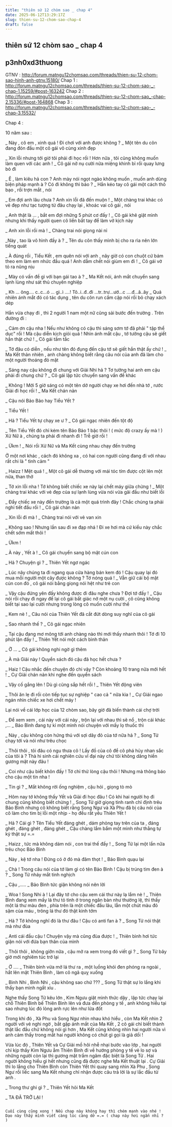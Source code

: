 ```yaml
---
title: "thiên sứ 12 chòm sao _ chap 4"
date: 2025-06-12T13:29:17Z
slug: thien-su-12-chom-sao-chap-4
draft: false
---
```


## thiên sứ 12 chòm sao _ chap 4

## p3nh0xd3thuong

GTNV : http://forum.matngu12chomsao.com/threads/thien-su-12-chom-sao-hinh-anh-gtnv.15180/
Chap 1 : http://forum.matngu12chomsao.com/threads/thien-su-12-chom-sao-_-chap-1.15259/#post-163242
Chap 2 : http://forum.matngu12chomsao.com/threads/thien-su-12-chom-sao_-chap-2.15336/#post-164868
Chap 3 : http://forum.matngu12chomsao.com/threads/thien-su-12-chom-sao-_-chap-3.15532/
 
Chap 4 : 
 
10 năm sau : 
 
_ Này , cô em , xinh quá ! Đi chơi với anh được không  ? _  Một tên du côn đang đón đầu một cô gái vô cùng xinh đẹp 
 
_ Xin lỗi nhưng tới giờ tôi phải đi học rồi ! Hơn nữa , tôi cũng không muốn làm quen với các anh ! _ Cô gái nở nụ cười nửa miệng khinh bỉ rồi quay lưng bỏ đi 
 
_ Ê , làm kiêu hả con ? Anh mày nói ngọt ngào không muốn , muốn anh dùng biện pháp mạnh à ? Có đi không thì bảo ? _ Hắn kéo tay cô gái một cách thô bạo , rồi trợn mắt , nói 
 
_ Em đợi anh lâu chưa ? Anh xin lỗi đã đến muộn ! _ Một chàng trai khác có vẻ đẹp như tạc tượng từ đâu chạy lại , khoác vai cô gái , nói 
 
_ Anh thật là ... , bắt em đợi những 5 phút cơ đấy ! _ Cô gái khẽ giật mình nhưng khi thấy người quen cô liền bắt tay để làm vở kịch này 
 
_ Anh xin lỗi rồi mà ! _ Chàng trai nói giọng nài nỉ 
 
_Này , tao là vô hình đấy à ? _ Tên du côn thấy mình bị cho ra rìa nên lớn tiếng quát 
 
_ À đúng rồi , Tiểu Kết , em quên nói với anh , nãy giờ có con chuột cứ bám theo em làm em nhức đầu  quá ! Anh dẫm chết nói giùm em đi ! _ Cô gái vờ tỏ ra nũng nịu 
 
_ Mày có vấn đề gì với bạn gái tao à ? _ Ma Kết nói, ánh mắt chuyển sang lạnh lùng như sát thủ chuyên nghiệp 
 
 _ Kh ... ông.... c..c...ó ... gì..ì ....! Tô..i..đ..đi ...tr..trư...ướ...c ....đ...â..ây _ Quả nhiên ánh mắt đó có tác dụng , tên du côn run cầm cập nói rồi bỏ chạy xách dép 
 
Hắn vừa chạy đi , thì 2 người 1 nam một nữ cũng sải bước đến trường . Trên đường đi :
 
_ Cảm ơn cậu nha ! Nếu như không có cậu thì sáng sơm tớ đã phải " tập thể dục" rồi !  Mà cậu diễn kịch giỏi quá ! Nhìn ánh mắt cậu , tớ tưởng cậu sẽ giết hắn thật chứ ! _ Cô gái tấm tắc 
 
_ Tớ đâu có diễn , nếu như tên đó đụng đến cậu tớ sẽ giết hắn thật ấy chứ ! _ Ma Kết thản nhiên , anh chàng không biết rằng câu nói  của anh đã làm cho một người thoáng đỏ mặt 
 
_ Sáng nay cậu không đi chung với Giải Nhi hả ? Tơ tưởng hai anh em cậu phải đi chung chứ ? _ Cô gái lập tức chuyển sang vấn đề khác 
 
_ Không ! Mới 5 giờ sáng có một tên dở người chạy xe hơi đến nhà tớ , rước Giải đi học rồi ! _ Ma Kết chán nản 
 
_ Cậu nói Bảo Bảo hay Tiểu Yết ?
 
_ Tiểu Yết ! 
 
_ Hả ? Tiểu Yết tự chạy xe ư  ? _ Cô gái ngạc nhiên đến tột độ 
 
_ Tên Tiểu Yết đó chỉ kém tên Bảo Bảo 1 bậc thôi ! ( mức độ crazy ấy mà ! ) Xử Nữ à  , chúng ta phải đi nhanh đi  ! Trễ giờ rồi ! 
 
 _ Ừkm ! _ Nói rồi Xử Nữ và Ma Kết cùng nhau chạy đến trường  
 
Ở một nơi khác , cách đó không xa , có hai con người cũng đang đi với nhau rất chi là " tình cảm " 
 
_ Haizz ! Mệt quá ! _ Một cô gái dễ thương với mái tóc tím được cột lên một nửa, than thở 
 
_ Tớ xin lỗi nha ! Tớ không biết chiếc xe này lại chết máy giữa chừng ! _ Một chàng trai  khác với vẻ đẹp của sự lạnh lùng vừa nói vừa gãi đầu như biết lỗi
 
_ Đẩy chiếc xe này đến trường là cả một quá trình đây ! Chắc chúng ta phải nghỉ tiết đầu rồi ! _ Cô gái chán nản 
 
_ Xin lỗi đi mà ! _ Chàng trai nói với vẻ van xin 
 
_ Không sao ! Nhưng lần sau đi xe đạp nhá ! Đi xe hơi mà  cứ kiểu này chắc chết sớm mất thôi ! 
 
_ Ừkm ! 
 
_ À này , Yết à ! _ Cô gái chuyển sang bộ mặt cún con 
 
_ Hả ? Chuyện gì ? _ Thiên Yết ngơ ngác 
 
_ Lúc nãy chúng ta đi ngang qua cửa hàng bán kem đó ! Cậu quay lại đó mua mỗi người một cây được không ? Tớ nóng quá ! _ Vẫn giữ cái bộ mặt cún con đó , cô gái nói bằng giọng nói hệt như trẻ con 
 
_ Vậy cậu đứng yên đấy không được đi đâu nghe chưa ? Đợi tớ đấy !  _ Cậu nói rồi chạy đi ngay để lại cô gái bất giác nở một nụ cười , cô cũng không biết tại sao lại cười nhưng trong lòng cô muốn cười như thế
 
_ Kem nè ! _ Câu nói của Thiên Yết đã cắt đứt dòng suy nghĩ của cô gái 
 
_ Sao nhanh thế ? _ Cô gái ngạc nhiên 
 
_ Tại cậu đang mơ mông tới anh chàng nào thì mới thấy nhanh thôi ! Tớ đi 10 phút lận đấy ! _ Thiên Yết nói một cách bình thản 
 
_ Ờ ... _ Cô gái không nghi ngờ gì thêm
 
_ À mà Giải này ! Quyển sách đó cậu đã học hết chưa ? 
 
_ Haiz ! Cậu nhắc đến chuyện đó chi vậy ? Còn khoảng 10 trang nữa mới hết ! _ Cự Giải chán nản khi nghe đến quyển sách 
 
_ Vậy cố gắng lên ! Dù gì cũng sắp hết rồi ! _ Thiên Yết động viên 
 
_ Thôi ăn lẹ đi rồi còn tiếp tục sự nghiệp " cao cả " nữa kìa ! _ Cự Giải ngao ngán nhìn chiếc xe hơi chết máy ! 
 
Lại nói về cái lớp học của 12 chòm sao, bây giờ đã biến thành cái chợ trời 
 
_ Để xem xem , cái này với cái này , trộn lại với nhau thì sẽ nổ , trộn cái khác ,... _ Bảo Bình đang tự kỉ một mình nói chuyện với mấy lọ thuốc thì 
 
_ Này , cậu không còn hứng thú với sợi dây đỏ của tớ nữa hả ? _ Song Tử chạy tới và nói như trêu chọc
 
_ Thôi thôi , tôi đâu có ngu thưa cô ! Lấy đồ của cô để cô phá hủy nhan sắc của tôi à ? Thà hi sinh cái nghiên cứu vĩ đại này chứ tôi không dâng hiến gương mặt này đâu ! 
 
_ Coi như cậu biết khôn đấy ! Tớ chỉ thử lòng cậu thôi ! Nhưng mà thông báo cho cậu một tin nha ! 
 
_ Tin gì ? _ Mắt không rời ống nghiệm , cậu hỏi , giọng tò mò 
 
_ Hôm nay tớ không thấy Yết và Giải đi học đâu ! Có khi hai người họ đi chung cũng không biết chừng ! _ Song Tử giở giọng tinh ranh chỉ định trêu Bảo Bình nhưng cô không biết rằng Song Ngư và Xà Phu đã bị câu nói của cô làm cho tim bị lỗi một nhịp - họ đều rất yêu Thiên Yết ! 
 
_ Hả ? Cái gì ?  Tên Tiểu Yết đáng ghét , dám phỏng tay trên của ta , đáng ghét , đáng ghét , đáng ghét _ Cậu chàng lẩm bẩm một mình như thằng tự kỷ thật sự =.= 
 
_ Haizz , tức mà không dám nói , con trai thế đấy ! _ Song Tử lại một lần nữa trêu chọc Bảo Bình 
 
_ Này , kệ tớ nha ! Đừng có ở đó mà đâm thọt ! _ Bảo Bình quạu lại 
 
_ Chà ! Trong câu nói của tớ làm gì có tên Bảo Bình ! Cậu bị trúng tim đen à ? _ Song Tử nháy mắt tinh nghịch
 
_ Cậu ,..... _ Bảo Bình tức giận không nói nên lời 
 
_ Woa ! Song Nhi à ! Lại đây tớ cho cậu xem cái thư này lạ lắm nè ! _ Thiên Bình đang xem mấy lá thư tỏ tình ở trong ngăn bàn như thường lệ, thì thấy một lá thư màu đen , phía trên là một chiếc đầu lâu, lẫn một chút màu đỏ sậm của máu , trông lá thư đó thật kinh tởm 
 
_ Hả ? Tớ không nghĩ đó là thư đâu ! Cậu có anti fan à ? _ Song Tử nói thật mà như đùa 
 
_ Anti cái đầu cậu  ! Chuyện vậy mà cũng đùa được ! _ Thiên bình hơi tức giận nói với đứa bạn thân của mình
 
_ Thôi thôi , không giỡn nữa , cậu mở ra xem trong đó viết gì ? _ Song Tử bây giờ mới nghiêm túc trở lại 
 
_ Ờ .... _ Thiên bình vừa mở lá thư ra , một luồng khói đen phóng ra ngoài , hắt lên mặt Thiên Bình , làm cô ngã quỵ xuống 
 
_ Bình Nhi , Bình Nhi , cậu không sao chứ ??? _ Song Tử thật sự lo lắng khi thấy bạn mình ngất xỉu .
 
Nghe thấy Song Tử kêu lớn , Kim Ngưu giật mình thức dậy , lập tức chạy lại chỗ Thiên Bình bế Thiên Bình lên và đưa đến phòng y tế , anh không hiểu tại sao nhưng lúc đó lòng anh rực lên như lửa đốt 
 
Trong khi đó , Xà Phu và Song Ngư nhìn nhau khó hiểu , còn Ma Kết nhìn 2 người với vẻ nghi ngờ , bắt gặp ánh mắt của Ma Kết , 2 cô gái chỉ biết thành thật lắc đầu chứ không nói gì hơn , Ma Kết cũng không nhìn hai người nữa vì anh cảm thấy trong mắt hai người không có chút gì gọi là giả dối ! 
 
Vừa lúc đó , Thiên Yết và Cự Giải mồ hôi nhễ nhại bước vào lớp , hai người chỉ kịp thấy Kim Ngưu ẵm Thiên Bình đi về hướng phòng y tế vẻ lo sợ và những người còn lại thì gương mặt trầm ngâm đặc biệt là Song Tử . Hai người không hiểu gì hết nhưng cũng đã được nghe Ma Kết thuật lại . Cự Giải thì lo lắng cho Thiên Bình còn Thiên Yết thì quay sang nhìn Xà Phu , Song Ngư rồi liếc sang Ma Kết nhưng chỉ nhận được câu trả lời là sự lắc đầu từ anh . 
 
_ Trong thư ghi gì ? _ Thiên Yết hỏi Ma Kết
 
_ TA ĐÃ TRỞ LẠI ! 
 
~~~~~~~oo0oo~~~~~~~
 
Cuối cùng cũng xong ! Nếu chap này không hay thì chém mạnh vào nhé ! Dạo này thấy mình viết càng lúc càng dở =.= ( chap này hơi ngắn nhỉ ? )